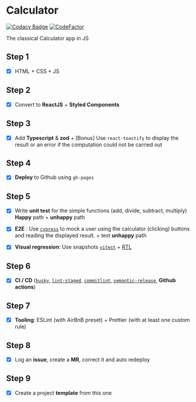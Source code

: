 # Calculator

[![Codacy
Badge](https://app.codacy.com/project/badge/Grade/73cdc8ad4d934caba6d3dc019739bba3)](https://app.codacy.com/gh/edouardmisset/calculator/dashboard?utm_source=gh&utm_medium=referral&utm_content=&utm_campaign=Badge_grade)
[![CodeFactor](https://www.codefactor.io/repository/github/edouardmisset/calculator/badge)](https://www.codefactor.io/repository/github/edouardmisset/calculator)

The classical Calculator app in JS

## Step 1

- [x] HTML + CSS + JS

## Step 2

- [x] Convert to **ReactJS** + **Styled Components**

## Step 3

- [x] Add **Typescript** & **zod** + [Bonus] Use `react-toastify` to display the result or an error if the computation could not be carried out

## Step 4

- [x] **Deploy** to Github using `gh-pages`

## Step 5

- [x] Write **unit test** for the simple functions (add, divide, subtract, multiply) **Happy** path + **unhappy** path

- [x] **E2E** : Use [`cypress`](https://www.cypress.io/) to mock a user using the calculator (clicking) buttons and reading the displayed result. + test **unhappy** path

- [x] **Visual regression**: Use snapshots [`vitest`](https://vitest.dev/guide/snapshot.html#use-snapshots) + [RTL](https://testing-library.com/docs/react-testing-library/intro/)

## Step 6

- [x] **CI / CD** ([`husky`](https://typicode.github.io/husky/), [`lint-staged`](https://github.com/okonet/lint-staged), [`commitlint`](https://github.com/conventional-changelog/commitlint), [`semantic-release`](https://github.com/semantic-release/semantic-release), **Github actions**)

## Step 7

- [x] **Tooling**: ESLint (with AirBnB preset) + Prettier (with at least one custom rule)

## Step 8

- [x] Log an **issue**, create a **MR**, correct it and auto redeploy

## Step 9

- [x] Create a project **template** from this one
